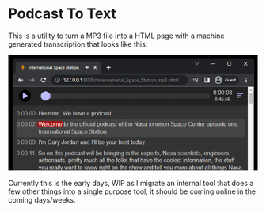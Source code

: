 # Podcast To Text

This is a utility to turn a MP3 file into a HTML page with a machine generated transcription that looks like this:

![Preview](examples/preview.png)

Currently this is the early days, WIP as I migrate an internal tool that does a few other things into a single purpose tool, it should be coming online in the coming days/weeks.
